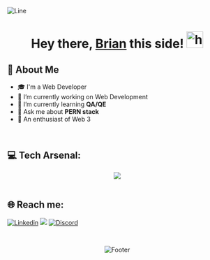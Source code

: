 ![Line](https://user-images.githubusercontent.com/85225156/171937799-8fc9e255-9889-4642-9c92-6df85fb86e82.gif)

<div id="header" align="center">

<h1>Hey there, <a href="https://www.linkedin.com/in/brian-mwangi-643a23230/">Brian</a> this side!
<img src="https://github.com/user-attachments/assets/00faf27a-db72-4bf7-9222-607a292d8ad2" alt="hello" height= "38px"></h1>
</div>

## 💫 About Me

- 🎓 I'm a Web Developer
- 🔭 I’m currently working on Web Development
- 🌱 I’m currently learning **QA/QE**
-  💬 Ask me about **PERN stack**
- 🤖 An enthusiast of Web 3

<br>

## 💻 Tech Arsenal:

<div align="center">

<a href="#" target="_blank">
<img src="https://skillicons.dev/icons?i=html,css,javascript,typescript,react,nodejs,express,python,tensorflow,mongodb,postman,solidity,azure,vercel,git,bash,linux,googlecloud&perline=11" />
</a>

</div>

<br>

## 🌐 Reach me:

<a href="https://www.linkedin.com/in/brian-mwangi-643a23230/">  <img src="https://img.shields.io/badge/LinkedIn-0077B5?style=for-the-badge&logo=linkedin&logoColor=white" alt="Linkedin"></a>
<a href="https://x.com/Bry_Mwangangi?s=35" target="_blank"><img src="https://img.shields.io/badge/Twitter-000000?style=for-the-badge&logo=x&logoColor=white" /></a>
<a href="https://discordapp.com/users/bryy1n"><img src="https://img.shields.io/badge/Discord-%237289DA.svg?logo=discord&logoColor=white&style=for-the-badge" alt="Discord"></a>

<br>




<p align="center">
  <img src="https://capsule-render.vercel.app/api?type=waving&color=gradient&height=60&section=footer" alt="Footer"/>
</p>
